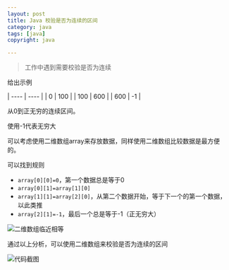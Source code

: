 ```yaml
---
layout: post
title: Java 校验是否为连续的区间
category: java
tags: [java]
copyright: java

---
```


> 工作中遇到需要校验是否为连续

给出示例

|  ----  | ----  |
| 0  | 100 |
| 100  | 600 |
| 600  | -1 |

从0到正无穷的连续区间。

使用-1代表无穷大

可以考虑使用二维数组array来存放数据，同样使用二维数组比较数据是最方便的。

可以找到规则

 - `array[0][0]=0`，第一个数据总是等于0
 - `array[0][1]=array[1][0]`
 - `array[1][1]=array[2][0]`，从第二个数据开始，等于下一个的第一个数据，以此类推
 - `array[2][1]=-1`，最后一个总是等于-1（正无穷大）

![二维数组临近相等][1]

通过以上分析，可以使用二维数组来校验是否为连续的区间

![代码截图][2]


  [1]: https://images.niaobulashi.com/typecho/uploads/2020/09/1047437796.png
  [2]: https://images.niaobulashi.com/typecho/uploads/2020/12/1173788277.png



